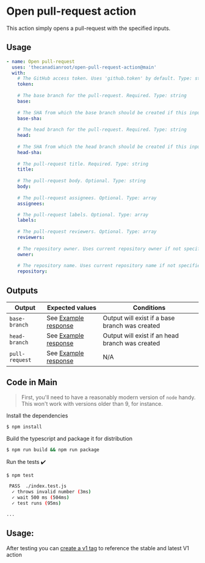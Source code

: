 # Open pull-request action

This action simply opens a pull-request with the specified inputs.

## Usage

```yaml
- name: Open pull-request
  uses: 'thecanadianroot/open-pull-request-action@main'
  with:
    # The GitHub access token. Uses 'github.token' by default. Type: string
    token:  
    
    # The base branch for the pull-request. Required. Type: string
    base: 
    
    # The SHA from which the base branch should be created if this input is used. Optional, but the base branch must already exist. Type: string
    base-sha:
    
    # The head branch for the pull-request. Required. Type: string
    head: 
    
    # The SHA from which the head branch should be created if this input is used. Optional, but the head branch must already exist. Type: string
    head-sha:
    
    # The pull-request title. Required. Type: string
    title: 
    
    # The pull-request body. Optional. Type: string
    body: 
    
    # The pull-request assignees. Optional. Type: array
    assignees:

    # The pull-request labels. Optional. Type: array
    labels:
    
    # The pull-request reviewers. Optional. Type: array
    reviewers:
    
    # The repository owner. Uses current repository owner if not specified. Type: string
    owner:
    
    # The repository name. Uses current repository name if not specified. Type: string
    repository: 
```

## Outputs

| Output         | Expected values                                                                                                 | Conditions                                      |
|----------------|-----------------------------------------------------------------------------------------------------------------|-------------------------------------------------|
| `base-branch`  | See [Example response](https://docs.github.com/en/rest/git/refs?apiVersion=2022-11-28#create-a-reference)       | Output will exist if a base branch was created  |
| `head-branch`  | See [Example response](https://docs.github.com/en/rest/git/refs?apiVersion=2022-11-28#create-a-reference)       | Output will exist if an head branch was created |
| `pull-request` | See [Example response](https://docs.github.com/en/rest/pulls/pulls?apiVersion=2022-11-28#create-a-pull-request) | N/A                                             |


## Code in Main

> First, you'll need to have a reasonably modern version of `node` handy. This won't work with versions older than 9, for instance.

Install the dependencies  
```bash
$ npm install
```

Build the typescript and package it for distribution
```bash
$ npm run build && npm run package
```

Run the tests :heavy_check_mark:  
```bash
$ npm test

 PASS  ./index.test.js
  ✓ throws invalid number (3ms)
  ✓ wait 500 ms (504ms)
  ✓ test runs (95ms)

...
```

## Usage:

After testing you can [create a v1 tag](https://github.com/actions/toolkit/blob/master/docs/action-versioning.md) to reference the stable and latest V1 action
